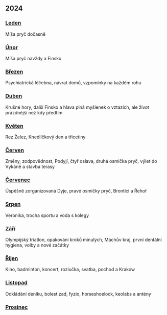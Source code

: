 ## 2024

### [Leden](2024_january.md)

Míša pryč dočasně

### [Únor](2024_february.md)

Míša pryč navždy a Finsko

### [Březen](2024_march.md)

Psychiatrická léčebna, návrat domů, vzpomínky na každém rohu

### [Duben](2024_april.md)

Krušné hory, další Finsko a hlava plná myšlenek o vztazích, ale život prázdnější než kdy předtím

### [Květen](2024_may.md)

Rez Želez, Knedlíčkový den a třicetiny

### [Červen](2024_june.md)

Změny, zodpovědnost, Podyjí, čtyř oslava, druhá osmička pryč, výlet do Vykáně a stavba terasy

### [Červenec](2024_july.md)

Úspěšně zorganizovaná Dyje, pravé osmičky pryč, Brontíci a Řehoř

### [Srpen](2024_august.md)

Veronika, trocha sportu a voda s kolegy

### [Září](2024_september.md)

Olympijský triatlon, opakování kroků minulých, Máchův kraj, první dentální hygiena, volby a nové začátky

### [Říjen](2024_october.md)

Kino, badminton, koncert, rozlučka, svatba, pochod a Krakow

### [Listopad](2024_november.md)

Odkládání deníku, bolest zad, fyzio, horseshoelock, keolabs a antény 

### [Prosinec](2024_december.md)
